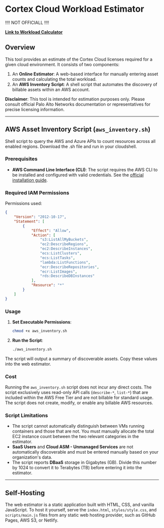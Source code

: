 # Cortex Cloud Workload Estimator

!!!! NOT OFFICIALL !!!!

**[Link to Workload Calculator](https://abuslang.github.io/cortex-cloud-license-helper/)**

## Overview

This tool provides an estimate of the Cortex Cloud licenses required for a given cloud environment. It consists of two components:

1.  An **Online Estimator**: A web-based interface for manually entering asset counts and calculating the total workload.
2.  An **AWS Inventory Script**: A shell script that automates the discovery of billable assets within an AWS account.

**Disclaimer**: This tool is intended for estimation purposes only. Please consult official Palo Alto Networks documentation or representatives for precise licensing information.

---

## AWS Asset Inventory Script (`aws_inventory.sh`)

Shell script to query the AWS and Azure APIs to count resources across all enabled regions. Download the .sh file and run in your cloudshell.

### Prerequisites

- **AWS Command Line Interface (CLI)**: The script requires the AWS CLI to be installed and configured with valid credentials. See the [official installation guide](https://aws.amazon.com/cli/).

### Required IAM Permissions

Permissions used:
```json
{
    "Version": "2012-10-17",
    "Statement": [
        {
            "Effect": "Allow",
            "Action": [
                "s3:ListAllMyBuckets",
                "ec2:DescribeRegions",
                "ec2:DescribeInstances",
                "ecs:ListClusters",
                "ecs:ListTasks",
                "lambda:ListFunctions",
                "ecr:DescribeRepositories",
                "ecr:ListImages",
                "rds:DescribeDBInstances"
            ],
            "Resource": "*"
        }
    ]
}
```

### Usage

1.  **Set Executable Permissions**:
    ```bash
    chmod +x aws_inventory.sh
    ```
2.  **Run the Script**:
    ```bash
    ./aws_inventory.sh
    ```
The script will output a summary of discoverable assets. Copy these values into the web estimator.

### Cost

Running the `aws_inventory.sh` script does not incur any direct costs. The script exclusively uses read-only API calls (`describe-*`, `list-*`) that are included within the AWS Free Tier and are not billable for standard usage. The script does not create, modify, or enable any billable AWS resources.

### Script Limitations
- The script cannot automatically distinguish between VMs running containers and those that are not. You must manually allocate the total EC2 instance count between the two relevant categories in the estimator.
- **SaaS Users** and **Cloud ASM - Unmanaged Services** are not automatically discoverable and must be entered manually based on your organization's data.
- The script reports **DBaaS** storage in Gigabytes (GB). Divide this number by 1024 to convert it to Terabytes (TB) before entering it into the estimator.

---

## Self-Hosting

The web estimator is a static application built with HTML, CSS, and vanilla JavaScript. To host it yourself, serve the `index.html`, `styles/style.css`, and `scripts/main.js` files from any static web hosting provider, such as GitHub Pages, AWS S3, or Netlify.
